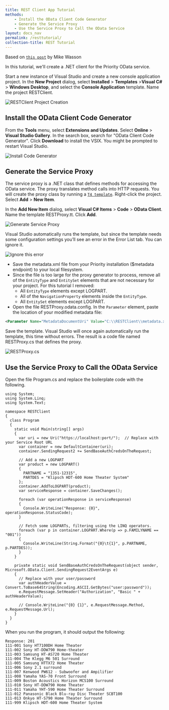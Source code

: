 ```yaml
---
title: REST Client App Tutorial
methods:
    - Install the OData Client Code Generator
    - Generate the Service Proxy
    - Use the Service Proxy to Call the OData Service
layout: docs_nav
permalink: /resttutorial/
collection-title: REST Tutorial
---
```


<a name="REST_Client_App_Tutorial"></a>

Based on [`this post`](http://www.asp.net/web-api/overview/odata-support-in-aspnet-web-api/odata-v4/create-an-odata-v4-client-app) by Mike Wasson

In this tutorial, we'll create a .NET client for the Priority OData service.

Start a new instance of Visual Studio and create a new console application project. In the **New Project** dialog, select **Installed** > **Templates** >**Visual C#** > **Windows Desktop**, and select the **Console Application** template. Name the project RESTClient.

![RESTClient Project Creation](https://www.eshbelsaas.co.il/eshbel/primail/201705/18j7j/restclient%20new%20project.png)


<a class="anchor-link" name="Install_the_OData_Client_Code_Generator"></a>
## Install the OData Client Code Generator

From the **Tools** menu, select **Extensions and Updates**. Select **Online** > **Visual Studio Gallery**. In the search box, search for "OData Client Code Generator". Click **Download** to install the VSIX. You might be prompted to restart Visual Studio.

![Install Code Generator](https://www.eshbelsaas.co.il/eshbel/primail/201705/ae94t/install%20code%20generator.png)

<a class="anchor-link" name="Generate_the_Service_Proxy"></a>

## Generate the Service Proxy

The service proxy is a .NET class that defines methods for accessing the OData service. The proxy translates method calls into HTTP requests. You will create the proxy class by running a [`T4 template`](https://msdn.microsoft.com/en-us/library/bb126445.aspx).
Right-click the project. Select **Add** > **New Item**.

In the **Add New Item** dialog, select **Visual C# Items** > **Code** > **OData Client**. Name the template RESTProxy.tt. Click **Add**.

![Generate Service Proxy](https://www.eshbelsaas.co.il/eshbel/primail/201705/vkd07/generate%20service%20proxy.png)


Visual Studio automatically runs the template, but since the template needs some configuration settings you’ll see an error in the Error List tab. You can ignore it.

![Ignore this error](https://www.eshbelsaas.co.il/eshbel/primail/201705/tt6ot/error%20to%20ignore.png)

+   Save the metadata.xml file from your Priority installation ($metadata endpoint) to your local filesystem. 
+   Since the file is too large for the proxy generator to process, remove all of the <code>EntityType</code> and <code>EntitySet</code> elements that are not necessary for your project. For this tutorial I removed:
    +   All <code>EntityType</code> elements except LOGPART.
    +   All of the <code>NavigationProperty</code> elements inside the <code>EntityType</code>.
    +   All <code>EntitySet</code> elements except LOGPART.
+   Open the file RESTProxy.odata.config. In the <code>Parameter</code> element, paste the location of your modified metadata file:

```xml
<Parameter Name="MetadataDocumentUri" Value="C:\\RESTClient\\metadata.xml" />
```

Save the template. Visual Studio will once again automatically run the template, this time without errors.
The result is a code file named RESTProxy.cs that defines the proxy.

![RESTProxy.cs](https://www.eshbelsaas.co.il/eshbel/primail/201705/6e4yx/rest%20proxy_cs.png)


<a class="anchor-link" name="Use_the_Service_Proxy_to_Call_the_OData_Service"></a>

## Use the Service Proxy to Call the OData Service

Open the file Program.cs and replace the boilerplate code with the following.

```
using System;
using System.Linq;
using System.Text;

namespace RESTClient
{
  class Program
  {
    static void Main(string[] args)
    {
      var uri = new Uri("https://localhost:port/");  // Replace with your Service Root URL
      var container = new DefaultContainer(uri);
      container.SendingRequest2 += SendBaseAuthCredsOnTheRequest;

      // Add a new LOGPART
      var product = new LOGPART()
      {
        PARTNAME = "1351-12315",
        PARTDES = "Klipsch HDT-600 Home Theater System"
      };
      container.AddToLOGPART(product);
      var serviceResponse = container.SaveChanges();

      foreach (var operationResponse in serviceResponse)
      {
        Console.WriteLine("Response: {0}", operationResponse.StatusCode);
      }

      // Fetch some LOGPARTs, filtering using the LINQ operators.
      foreach (var p in container.LOGPART.Where(p => p.FAMILYNAME == "001"))
      {
        Console.WriteLine(String.Format("{0}\t{1}", p.PARTNAME, p.PARTDES));
      }
    }

    private static void SendBaseAuthCredsOnTheRequest(object sender, Microsoft.OData.Client.SendingRequest2EventArgs e)
    {
      // Replace with your user/password
      var authHeaderValue = Convert.ToBase64String(Encoding.ASCII.GetBytes("user:password"));  
      e.RequestMessage.SetHeader("Authorization", "Basic " + authHeaderValue);

      // Console.WriteLine("{0} {1}", e.RequestMessage.Method, e.RequestMessage.Url);
    }
  }
}
```

When you run the program, it should output the following:

```
Response: 201
111-001 Sony HT7100DH Home Theater
111-002 Sony HT-DDW790 Home-theater
111-003 Samsung HT-AS720 Home Theater
111-004 The Klegg M6 501 Surround
111-005 Samsung HTTX72 Home Theater
111-006 Sony 2.1 surround
111-007 Kenwood PW612 - Subwoofer and Ampilifier
111-008 Yamaha YAS-70 Front Surround
111-009 Boston Acoustics Horizon MCS100 Surround
111-010 Sony HT-DDW790 Home Theater
111-011 Yamaha YHT-590 Home Theater Surround
111-012 Panasonic Black Blu-ray Disc Theater SCBT100
111-013 Onkyo HT-S790 Home Theater Surround
111-999 Klipsch HDT-600 Home Theater System
```
